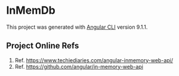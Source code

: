 # InMemDb

This project was generated with [Angular CLI](https://github.com/angular/angular-cli) version 9.1.1.

## Project Online Refs

1. Ref. <https://www.techiediaries.com/angular-inmemory-web-api/>
2. Ref. <https://github.com/angular/in-memory-web-api>
